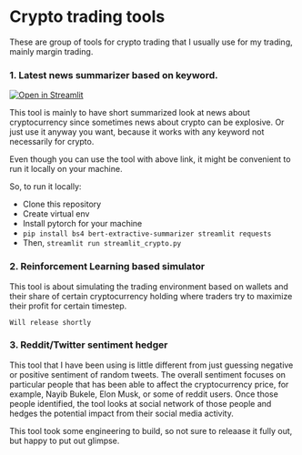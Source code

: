 # Crypto trading tools
These are group of tools for crypto trading that I usually use for my trading, mainly margin trading. 

### 1. Latest news summarizer based on keyword.

[![Open in Streamlit](https://static.streamlit.io/badges/streamlit_badge_black_white.svg)](http://ec2-54-172-234-158.compute-1.amazonaws.com:8501)

This tool is mainly to have short summarized look at news about cryptocurrency since sometimes news about crypto can be explosive. Or just use it anyway you want, because it works with any keyword not necessarily for crypto.

Even though you can use the tool with above link, it might be convenient to run it locally on your machine.

So, to run it locally:

- Clone this repository
- Create virtual env
- Install pytorch for your machine
- `pip install bs4 bert-extractive-summarizer streamlit requests`
- Then, `streamlit run streamlit_crypto.py`

### 2. Reinforcement Learning based simulator

This tool is about simulating the trading environment based on wallets and their share of certain cryptocurrency holding where traders try to maximize their profit for certain timestep.

`Will release shortly`

### 3. Reddit/Twitter sentiment hedger

This tool that I have been using is little different from just guessing negative or positive sentiment of random tweets. The overall sentiment focuses on particular people that has been able to affect the cryptocurrency price, for example, Nayib Bukele, Elon Musk, or some of reddit users. Once those people identified, the tool looks at social network of those people and hedges the potential impact from their social media activity. 

This tool took some engineering to build, so not sure to releaase it fully out, but happy to put out glimpse.





